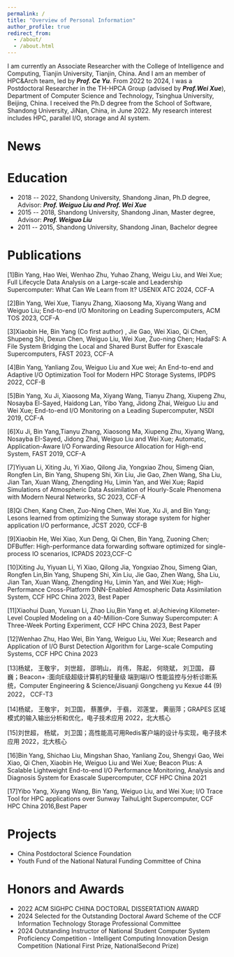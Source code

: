 ```yaml
---
permalink: /
title: "Overview of Personal Information"
author_profile: true
redirect_from: 
  - /about/
  - /about.html
---
```


I am currently an Associate Researcher with the College of Intelligence and Computing, Tianjin University, Tianjin, China. And I am an member of HPC&Arch team, led by ***Prof. Ce Yu***. 
From 2022 to 2024, I was a Postdoctoral Researcher in the TH-HPCA Group (advised by ***Prof.Wei Xue***), Department of Computer Science and Technology, Tsinghua University, Beijing, China. 
I received the Ph.D degree from the School of Software, Shandong University, JiNan, China, in June 2022. My research interest includes HPC, parallel I/O, storage and AI system.


News
======


Education
======
- 2018 -- 2022, Shandong University, Shandong Jinan, Ph.D degree, Advisor: ***Prof. Weiguo Liu and Prof. Wei Xue***
- 2015 -- 2018, Shandong University, Shandong Jinan, Master degree, Advisor: ***Prof. Weiguo Liu***
- 2011 -- 2015, Shandong University, Shandong Jinan, Bachelor degree


Publications
======
[1]Bin Yang, Hao Wei, Wenhao Zhu, Yuhao Zhang, Weigu Liu, and Wei Xue; Full Lifecycle Data Analysis on a Large-scale and Leadership Supercomputer: What Can We Learn from It? USENIX ATC 2024, CCF-A

[2]Bin Yang, Wei Xue, Tianyu Zhang, Xiaosong Ma, Xiyang Wang and Weiguo Liu; End-to-end I/O Monitoring on Leading Supercomputers, ACM TOS 2023, CCF-A

[3]Xiaobin He, Bin Yang (Co first author) , Jie Gao, Wei Xiao, Qi Chen, Shupeng Shi, Dexun Chen, Weiguo Liu, Wei Xue, Zuo-ning Chen; HadaFS: A File System Bridging the Local and Shared Burst Buffer for Exascale Supercomputers, FAST 2023, CCF-A

[4]Bin Yang, Yanliang Zou, Weiguo Liu and Xue wei; An End-to-end and Adaptive I/O Optimization Tool for Modern HPC Storage Systems, IPDPS 2022, CCF-B

[5]Bin Yang, Xu Ji, Xiaosong Ma, Xiyang Wang, Tianyu Zhang, Xiupeng Zhu, Nosayba El-Sayed, Haidong Lan, Yibo Yang, Jidong Zhai, Weiguo Liu and Wei Xue; End-to-end I/O Monitoring on a Leading Supercomputer, NSDI 2019, CCF-A

[6]Xu Ji, Bin Yang,Tianyu Zhang, Xiaosong Ma, Xiupeng Zhu, Xiyang Wang, Nosayba EI-Sayed, Jidong Zhai, Weiguo Liu and Wei Xue; Automatic, Application-Aware I/O Forwarding Resource Allocation for High-end System, FAST 2019, CCF-A

[7]Yiyuan Li, Xiting Ju, Yi Xiao, Qilong Jia, Yongxiao Zhou, Simeng Qian, Rongfen Lin, Bin Yang, Shupeng Shi, Xin Liu, Jie Gao, Zhen Wang, Sha Liu, Jian Tan, Xuan Wang, Zhengding Hu, Limin Yan, and Wei Xue; Rapid Simulations of Atmospheric Data Assimilation of Hourly-Scale Phenomena with Modern Neural Networks, SC 2023, CCF-A

[8]Qi Chen, Kang Chen, Zuo-Ning Chen, Wei Xue, Xu Ji, and Bin Yang; Lesons learned from optimizing the Sunway storage system for higher application I/O performance, JCST 2020, CCF-B

[9]Xiaobin He, Wei Xiao, Xun Deng, Qi Chen, Bin Yang, Zuoning Chen; DFBuffer: High-performance data forwarding software optimized for single-process IO scenarios, ICPADS 2023,CCF-C

[10]Xiting Ju, Yiyuan Li, Yi Xiao, Qilong Jia, Yongxiao Zhou, Simeng Qian, Rongfen Lin,Bin Yang, Shupeng Shi, Xin Liu, Jie Gao, Zhen Wang, Sha Liu, Jian Tan, Xuan Wang, Zhengding Hu, Limin Yan, and Wei Xue; High-Performance Cross-Platform DNN-Enabled Atmospheric Data Assimilation System, CCF HPC China 2023, Best Paper

[11]Xiaohui Duan, Yuxuan Li, Zhao Liu,Bin Yang et. al;Achieving Kilometer-Level Coupled Modeling on a 40-Million-Core Sunway Supercomputer: A Three-Week Porting Experiment, CCF HPC China 2023, Best Paper

[12]Wenhao Zhu, Hao Wei, Bin Yang, Weiguo Liu, Wei Xue; Research and Application of I/O Burst Detection Algorithm for Large-scale Computing Systems, CCF HPC China 2023

[13]杨斌， 王敬宇， 刘世超， 邵明山， 肖伟， 陈起， 何晓斌， 刘卫国， 薛巍；Beacon+ :面向E级超级计算机的轻量级 端到端I/O 性能监控与分析诊断系统，Computer Engineering & Science/Jisuanji Gongcheng yu Kexue 44 (9) 2022， CCF-T3

[14]杨斌， 王敬宇， 刘卫国， 蔡蕙伊， 于翡， 邓莲堂， 黄丽萍；GRAPES 区域模式的输入输出分析和优化，电子技术应用 2022，北大核心

[15]刘世超， 杨斌， 刘卫国；高性能高可用Redis客户端的设计与实现，电子技术应用 2022，北大核心

[16]Bin Yang, Shichao Liu, Mingshan Shao, Yanliang Zou, Shengyi Gao, Wei Xiao, Qi Chen, Xiaobin He, Weiguo Liu and Wei Xue; Beacon Plus: A Scalable Lightweight End-to-end I/O Performance Monitoring, Analysis and Diagnosis System for Exascale Supercomputer, CCF HPC China 2021

[17]Yibo Yang, Xiyang Wang, Bin Yang, Weiguo Liu, and Wei Xue; I/O Trace Tool for HPC applications over Sunway TaihuLight Supercomputer, CCF HPC China 2016,Best Paper


Projects
======
- China Postdoctoral Science Foundation
- Youth Fund of the National Natural Funding Committee of China

Honors and Awards
======
- 2022 ACM SIGHPC CHINA DOCTORAL DISSERTATION AWARD
- 2024 Selected for the Outstanding Doctoral Award Scheme of the CCF Information Technology Storage Professional Committee
- 2024 Outstanding Instructor of National Student Computer System Proficiency Competition - Intelligent Computing Innovation Design Competition (National First Prize, NationalSecond Prize)


